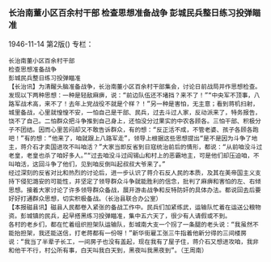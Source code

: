 ### 长治南董小区百余村干部  检查思想准备战争  彭城民兵整日练习投弹瞄准

1946-11-14
第2版()
专栏：

    长治南董小区百余村干部
    检查思想准备战争
    彭城民兵整日练习投弹瞄准
    【长治讯】为清醒头脑准备战争，长治南董小区百余村干部集会，讨论日前战局并作思想检查。发现以下两种思想：一种是轻敌麻痹，说：“前边队伍还不堵挡？来不了！”“中央军不顶事，八路军战术高，来不了！去年上党战役不就是个样？！”另一种是害怕，无主意；看到蒋机扫射，城里备战，心里就惶惶不安，一怕自己是干部、民兵，过去斗过人家，反动派来了，特务报告，饶不了自己。二怕群众把斗争推到自己身上，还怕没分过果实的中农各顾各。三怕干部、积极分子不团结。因而心里苦闷却又不敢告诉群众，有的想：“反正活不成，不管老婆、孩子各顾各跑吧！”有的想：“他来了，咱就跟上八路军走”，领导上根据这些思想提出“是不是因为斗争了地主，蒋介石才卖国进攻不叫咱活？”大家当即反省到日寇统治前后的情形，都说：“从前咱没斗过老皇，老皇也杀了咱好多人。”“过去咱没斗过阎锡山和村上的恶霸地主，可是他们却压迫咱，不叫咱活，这回斗争了他们，见到咱反倒叫起叔叔大爷来了。”
    经过深刻的反省对比和热烈的讨论后，进一步认识了蒋介石反人民的本质，及其在美帝国主义支持下侵犯潞安的可能性，并坚定了领导群众斗争就能胜利的信念，批判了麻痹和害怕的左、右倾思想。接着大家讨论了许多领导群众备战，展开游击战争和反特防奸的具体办法。都说回去后要好好打通群众思想，切实积极备战。（长治县联合办公室）
    【本报磁县讯】磁县人民都卷入紧张的备战工作中。民兵们加紧练武，运输队忙着在运送公粮物资。彭城镇的民兵，起早搭黑练习投弹瞄准，集中五六天了，很少有人请假或不到。
    各村的老乡们，都在忙着组织担架队运输队，彭城南大支一个拐了一条腿的老头说：“我虽然不能抬担架，我还能送信，打老蒋都有一份呀！”新华街雇工张三牛指着他新分得的三间楼房说：“我当了半辈子长工，一间房子也没有盖起，现在我有了屋子住，蒋介石又想进攻咱，我非和他干不行，村公所有事，白天叫我白天到，黑夜叫我黑夜到”。（王周南）
